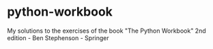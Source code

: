 # python-workbook
My solutions to the exercises of the book "The Python Workbook" 
2nd edition - Ben Stephenson - Springer


